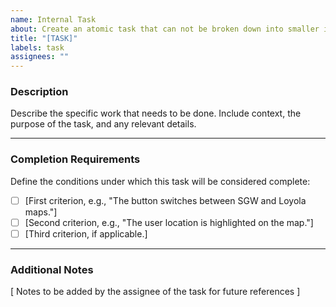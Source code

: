 ```yaml
---
name: Internal Task
about: Create an atomic task that can not be broken down into smaller issues
title: "[TASK]"
labels: task
assignees: ""
---
```


### **Description**

Describe the specific work that needs to be done. Include context, the purpose of the task, and any relevant details.

---

### **Completion Requirements**

Define the conditions under which this task will be considered complete:

- [ ] [First criterion, e.g., "The button switches between SGW and Loyola maps."]
- [ ] [Second criterion, e.g., "The user location is highlighted on the map."]
- [ ] [Third criterion, if applicable.]

---

### **Additional Notes**

[ Notes to be added by the assignee of the task for future references ]
